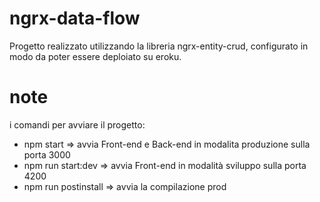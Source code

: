 # ngrx-data-flow
Progetto realizzato utilizzando la libreria ngrx-entity-crud, configurato in modo da poter essere deploiato su eroku.

# note
i comandi per avviare il progetto:  
- npm start => avvia Front-end e Back-end in modalita produzione sulla porta 3000  
- npm run start:dev => avvia Front-end in modalità sviluppo sulla porta 4200 
- npm run postinstall => avvia la compilazione prod


